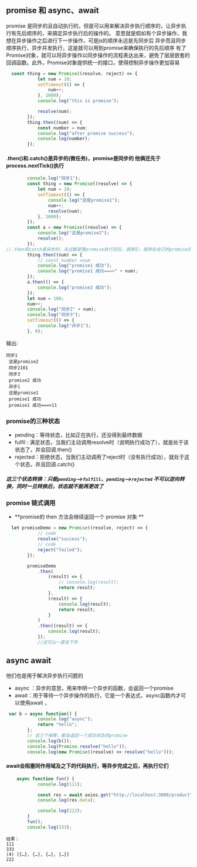 ## promise 和 async、await
  promise 是同步的且自动执行的，但是可以用来解决异步执行顺序的，让异步执行有先后顺序的，来搞定异步执行后的操作的。
  意思就是假如有个异步操作，我想在异步操作之后进行下一步操作，可是js的顺序永远是先同步后  异步而且同步顺序执行，异步并发执行，这是就可以用到promise来确保执行的先后顺序
  有了Promise对象，就可以将异步操作以同步操作的流程表达出来，避免了层层嵌套的回调函数。此外，Promise对象提供统一的接口，使得控制异步操作更加容易
```js
  const thing = new Promise((resolve, reject) => {
            let num = 10;
            setTimeout(() => {
                num++;
            }, 1000);
            console.log("this is promise");

            resolve(num);
        });
        thing.then((num) => {
            const number = num;
            console.log("after promise success");
            console.log(number);
        });

```
#### .then()和.catch()是异步的(微任务)，promise是同步的 他俩还先于process.nextTick()执行
```js
        console.log("同步1");
        const thing = new Promise((resolve) => {
            let num = 10;
            setTimeout(() => {
                console.log("这是promise1");
                num++;
                resolve(num);
            }, 1000);
        });
        const a = new Promise((resolve) => {
            console.log("这是promise2");
            resolve();
        });
//.then和catch是异步的，永远都是等promise执行完后，调用它，顺序在自己的promise后面
        thing.then((num) => {
            // const number =num
            console.log("promise1 成功");
            console.log("promise1 成功===>" + num);
        });
        a.then(() => {
            console.log("promise2 成功");
        });
        let num = 100;
        num++;
        console.log("同步2" + num);
        console.log("同步3");
        setTimeout(() => {
            console.log("异步1");
        }, 0);
```
输出:
```
同步1
 这是promise2
 同步2101
 同步3
 promise2 成功
 异步1
 这是promise1
 promise1 成功
 promise1 成功===>11
```
### promise的三种状态
- pending：等待状态，比如正在执行，还没得到最终数据
- fulfil : 满足状态，当我们主动调用resolve时（说明执行成功了），就是处于该状态了，并会回调.then()
- rejected：拒绝状态，当我们主动调用了reject时（没有执行成功），就处于这个状态，并且回调.catch()
##### 这三个状态转换：只能`pending`-->`fulfill`、`pending`-->`rejected` 不可以逆向转换，同时一旦转换后，状态就不能再更改了

### promise 链式调用
- **promise的 then 方法会继续返回一个 promise 对象 **
```js
  let promiseDemo = new Promise((resolve, reject) => {
            // code
            resolve("success");
            // code
            reject("failed");
        });

        promiseDemo
            .then(
                (result) => {
                    // console.log(result);
                    return result;
                },
                (result) => {
                    console.log(result);
                    return result;
                }
            )
            .then((result) => {
                console.log(result);
            });
            //还可以一直往下传
```




## async await

他们也是用于解决异步执行问题的
- async ：异步的意思，用来申明一个异步的函数，会返回一个promise
- await：用于等待一个异步操作的执行，它是一个表达式，async函数内才可以使用await ，
```js
 var b = async function() {
            console.log("async");
            return "hello";
        };
        // 这三个相等，都会返回一个成功状态的promise
        console.log(b());
        console.log(Promise.resolve("hello"));
        console.log(new Promise((resolve) => resolve("hello")));
```
#### await会阻塞同作用域及之下的代码执行，等异步完成之后，再执行它们
```js
    async function fun() {
            console.log(111);

            const res = await axios.get("http://localhost:3008/product");
            console.log(res.data);

            console.log(222);
        }
        fun();
        console.log(333);
```
```
结果：
111
333
(4) [{…}, {…}, {…}, {…}]
222
```